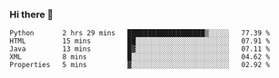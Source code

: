 ### Hi there 👋

<!--START_SECTION:waka-->

```text
Python       2 hrs 29 mins   ███████████████████▒░░░░░   77.39 %
HTML         15 mins         ██░░░░░░░░░░░░░░░░░░░░░░░   07.91 %
Java         13 mins         █▓░░░░░░░░░░░░░░░░░░░░░░░   07.11 %
XML          8 mins          █░░░░░░░░░░░░░░░░░░░░░░░░   04.62 %
Properties   5 mins          ▓░░░░░░░░░░░░░░░░░░░░░░░░   02.92 %
```

<!--END_SECTION:waka-->


<!--
**AnkelMauCastillo/AnkelMauCastillo** is a ✨ _special_ ✨ repository because its `README.md` (this file) appears on your GitHub profile.

Here are some ideas to get you started:

- 🔭 I’m currently working on ...
- 🌱 I’m currently learning ...
- 👯 I’m looking to collaborate on ...
- 🤔 I’m looking for help with ...
- 💬 Ask me about ...
- 📫 How to reach me: ...
- 😄 Pronouns: ...
- ⚡ Fun fact: ...
-->
